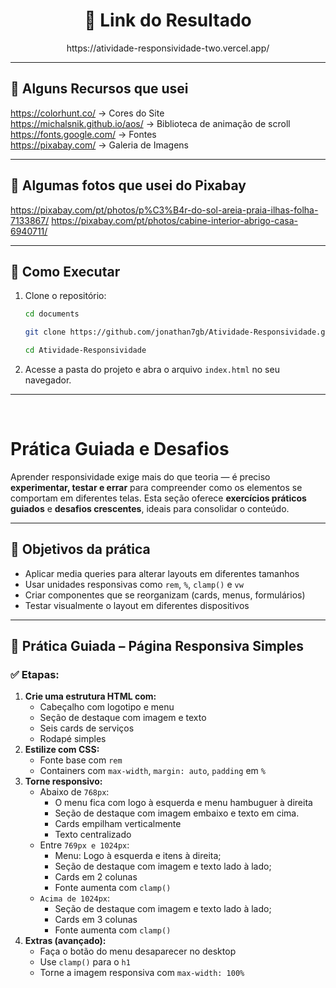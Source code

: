 <h1 align="center">📎 Link do Resultado</h1>
<p align="center">https://atividade-responsividade-two.vercel.app/</p>

---

## 📎 Alguns Recursos que usei
https://colorhunt.co/ -> Cores do Site
<br>
https://michalsnik.github.io/aos/ -> Biblioteca de animação de scroll
<br>
https://fonts.google.com/ -> Fontes
<br>
https://pixabay.com/ -> Galeria de Imagens

---

## 🎨 Algumas fotos que usei do Pixabay
https://pixabay.com/pt/photos/p%C3%B4r-do-sol-areia-praia-ilhas-folha-7133867/
https://pixabay.com/pt/photos/cabine-interior-abrigo-casa-6940711/

---

## 📂 Como Executar

1. Clone o repositório:
    ```bash
   cd documents
   ```
    
   ```bash
   git clone https://github.com/jonathan7gb/Atividade-Responsividade.git
   ```
   
   ```bash
   cd Atividade-Responsividade
   ```
3. Acesse a pasta do projeto e abra o arquivo `index.html` no seu navegador.

---
<br>

# Prática Guiada e Desafios

Aprender responsividade exige mais do que teoria — é preciso **experimentar, testar e errar** para compreender como os elementos se comportam em diferentes telas. Esta seção oferece **exercícios práticos guiados** e **desafios crescentes**, ideais para consolidar o conteúdo.

---

## 🎯 Objetivos da prática

- Aplicar media queries para alterar layouts em diferentes tamanhos
- Usar unidades responsivas como `rem`, `%`, `clamp()` e `vw`
- Criar componentes que se reorganizam (cards, menus, formulários)
- Testar visualmente o layout em diferentes dispositivos

---

## 🧪 Prática Guiada – Página Responsiva Simples

### ✅ Etapas:

1. **Crie uma estrutura HTML com:**
    - Cabeçalho com logotipo e menu
    - Seção de destaque com imagem e texto
    - Seis cards de serviços
    - Rodapé simples
2. **Estilize com CSS:**
    - Fonte base com `rem`
    - Containers com `max-width`, `margin: auto`, `padding` em `%`
3. **Torne responsivo:**
    - Abaixo de `768px`:
        - O menu fica com logo à esquerda e menu hambuguer à direita
        - Seção de destaque com imagem embaixo e texto em cima.
        - Cards empilham verticalmente
        - Texto centralizado
    - Entre `769px e 1024px`:
        - Menu: Logo à esquerda e itens à direita;
        - Seção de destaque com imagem e texto lado à lado;
        - Cards em 2 colunas
        - Fonte aumenta com `clamp()`
    - `Acima de 1024px`:
        - Seção de destaque com imagem e texto lado à lado;
        - Cards em 3 colunas
        - Fonte aumenta com `clamp()`
4. **Extras (avançado):**
    - Faça o botão do menu desaparecer no desktop
    - Use `clamp()` para o `h1`
    - Torne a imagem responsiva com `max-width: 100%`
